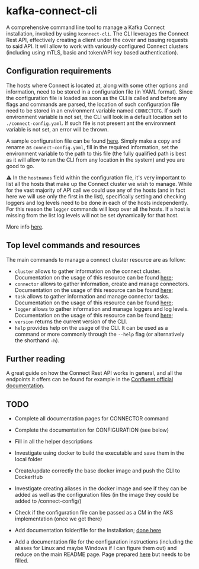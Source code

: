 # kafka-connect-cli

A comprehensive command line tool to manage a Kafka Connect installation, invoked by using `kconnect-cli`. The CLI leverages the Connect Rest API, effectively creating a client under the cover and issuing requests to said API. It will allow to work with variously configured Connect clusters (including using mTLS, basic and token/API key based authentication). 

## Configuration requirements

The hosts where Connect is located at, along with some other options and information, need to be stored in a configuration file (in YAML format). Since the configuration file is loaded as soon as the CLI is called and before any flags and commands are parsed, the location of such configuration file need to be stored in an environment variable named `CONNECTCFG`. If such environment variable is not set, the CLI will look in a default location set to `./connect-config.yaml`. If such file is not present ant the environment variable is not set, an error will be thrown.

A sample configuration file can be found [here](./connect-config.yaml.tmpl). Simply make a copy and rename as `connect-config.yaml`, fill in the required information, set the environment variable to the path to this file (the fully qualified path is best as it will allow to run the CLI from any location in the system) and you are good to go.

:warning: In the `hostnames` field within the configuration file, it's very important to list all the hosts that make up the Connect cluster we wish to manage. While for the vast majority of API call we could use any of the hosts (and in fact here we will use only the first in the list), specifically setting and checking loggers and log levels need to be done in each of the hosts independently. For this reason the `logger` commands will loop over all the hosts. If a host is missing from the list log levels will not be set dynamically for that host.

More info [here](docs/CONFIGURATION.md).

## Top level commands and resources

The main commands to manage a connect cluster resource are as follow:

* `cluster` allows to gather information on the connect cluster. Documentation on the usage of this resource can be found [here](docs/CLUSTER.md);
* `connector` allows to gather information, create and manage connectors. Documentation on the usage of this resource can be found [here](docs/CONNECTOR.md);
* `task` allows to gather information and manage connector tasks. Documentation on the usage of this resource can be found [here](docs/TASK.md);
* `logger` allows to gather information and manage loggers and log levels. Documentation on the usage of this resource can be found [here](docs/LOGGER.md);
* `version` returns the current version of the CLI.
* `help` provides help on the usage of the CLI. It can be used as a command or more commonly through the `--help` flag (or alternatively the shorthand `-h`).

## Further reading

A great guide on how the Connect Rest API works in general, and all the endpoints it offers can be found for example in the [Confluent official documentation](https://docs.confluent.io/platform/current/connect/references/restapi.html).

## TODO

* Complete all documentation pages for CONNECTOR command
* Complete the documentation for CONFIGURATION (see below)
* Fill in all the helper descriptions
* Investigate using docker to build the executable and save them in the local folder
* Create/update correctly the base docker image and push the CLI to DockerHub
* Investigate creating aliases in the docker image and see if they can be added as well as the configuration files (in the image they could be added to /connect-config/)

* Check if the configuration file can be passed as a CM in the AKS implementation (once we get there)
* Add documentation folder/file for the Installation; [done here](installation/INSTALLATION-GUIDE.md)
* Add a documentation file for the configuration instructions (including the aliases for Linux and maybe Windows if I can figure them out) and reduce on the main README page. Page prepared [here](docs/CONFIGURATION.md) but needs to be filled.
